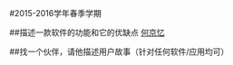 #2015-2016学年春季学期
 
 
##描述一款软件的功能和它的优缺点
[何京忆](https://github.com/901102/A-brief-introduction-to-Kugou.md/blob/master/README.md)

##找一个伙伴，请他描述用户故事（针对任何软件/应用均可）

